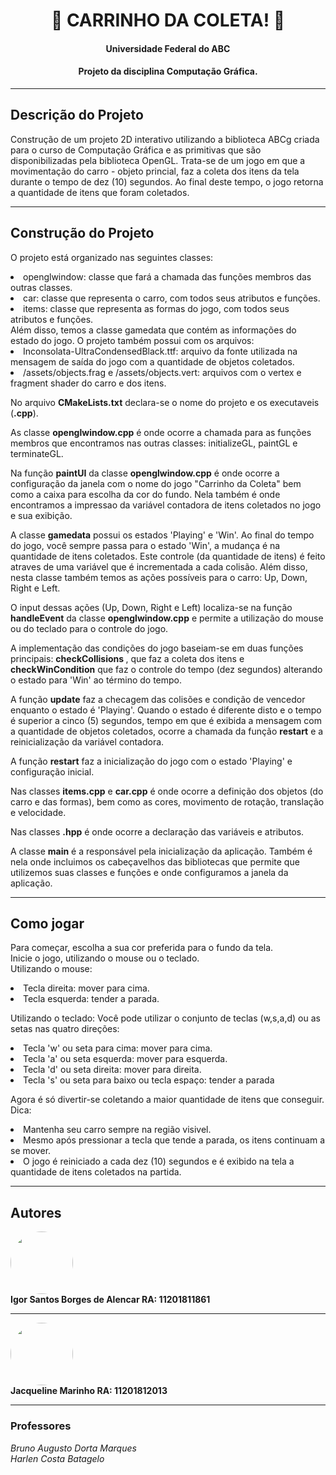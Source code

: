 <h1 align="center"> 🚗 CARRINHO DA COLETA! 🚗</h1>

<h4 align="center"> 	
	Universidade Federal do ABC
</h4>
<h4 align="center"> 	
	Projeto da disciplina <b>Computação Gráfica</b>.
</h4>

--- 

## Descrição do Projeto
<p>Construção de um projeto 2D interativo utilizando a biblioteca ABCg criada para o curso de Computação Gráfica  e as primitivas que são disponibilizadas pela biblioteca OpenGL. Trata-se de um jogo em que a movimentação do carro - objeto princial, faz a coleta dos itens da tela durante o tempo de dez (10) segundos. Ao final deste tempo, o jogo retorna a quantidade de itens que foram coletados. </p>

--- 

## Construção do Projeto 
<p> O projeto está organizado nas seguintes classes: 
<li> openglwindow: classe que fará a chamada das funções membros das outras classes. 
<li> car: classe que representa o carro, com todos seus atributos e funções. </li>
<li> items: classe que representa as formas do jogo, com todos seus atributos e funções. </li>
Além disso, temos a classe gamedata que contém as informações do estado do jogo.
O projeto também possui com os arquivos:
<li>  Inconsolata-UltraCondensedBlack.ttf: arquivo da fonte utilizada na mensagem de saída do jogo com a quantidade de objetos coletados. </li>
<li> /assets/objects.frag e /assets/objects.vert: arquivos com o vertex e fragment shader do carro e dos itens. </li>

No arquivo <b>CMakeLists.txt</b> declara-se o nome do projeto e os executaveis (<b>.cpp</b>).

As classe <b>openglwindow.cpp</b> é onde ocorre a chamada para as funções membros que encontramos nas outras classes: initializeGL, paintGL e terminateGL. 

Na função <b>paintUI</b> da classe <b>openglwindow.cpp</b> é onde ocorre a configuração da janela com o nome do jogo "Carrinho da Coleta" bem como a caixa para escolha da cor do fundo. Nela também é onde encontramos a impressao da variável contadora de itens coletados no jogo e sua exibição.

A classe <b>gamedata</b> possui os estados 'Playing' e 'Win'. Ao final do tempo do jogo, você sempre passa para o estado 'Win', a mudança é na quantidade de itens coletados. Este controle (da quantidade de itens) é feito atraves de uma variável que é incrementada a cada colisão. Além disso, nesta classe também temos as ações possíveis para o carro: Up, Down, Right e Left. 

O input dessas ações (Up, Down, Right e Left) localiza-se na função <b>handleEvent</b> da classe <b>openglwindow.cpp</b> e permite a utilização do mouse ou do teclado para o controle do jogo. 

A implementação das condições do jogo baseiam-se em duas funções principais: <b>checkCollisions </b>, que faz a coleta dos itens e <b>checkWinCondition</b> que faz o controle do tempo (dez segundos) alterando o estado para 'Win' ao término do tempo. 

A função <b>update</b> faz a checagem das colisões e condição de vencedor enquanto o estado é 'Playing'. Quando o estado é diferente disto e o tempo é superior a cinco (5) segundos, tempo em que é exibida a mensagem com a quantidade de objetos coletados, ocorre a chamada da função <b>restart</b> e a reinicialização da variável contadora. 

A função <b>restart</b> faz a inicialização do jogo com o estado 'Playing' e configuração inicial. 

Nas classes <b>items.cpp</b> e <b>car.cpp</b> é onde ocorre a definição dos objetos (do carro e das formas), bem como as cores, movimento de rotação, translação e velocidade. 

Nas classes <b>.hpp</b> é onde ocorre a declaração das variáveis e atributos. 

A classe <b>main</b> é a responsável pela inicialização da aplicação. Também é nela onde incluimos os cabeçavelhos das bibliotecas que permite que utilizemos suas classes e funções e onde configuramos a janela da aplicação.

---

## Como jogar
Para começar, escolha a sua cor preferida para o fundo da tela. \
Inicie o jogo, utilizando o mouse ou o teclado. \
 Utilizando o mouse: 
<li>Tecla direita: mover para cima. </li>
<li>Tecla esquerda: tender a parada. </li> 


Utilizando o teclado: 
Você pode utilizar o conjunto de teclas (w,s,a,d) ou as setas nas quatro direções:
<li>Tecla 'w' ou seta para cima: mover para cima.</li>
<li>Tecla 'a' ou seta esquerda: mover para esquerda.</li>
<li>Tecla 'd' ou seta direita: mover para direita.</li>
<li>Tecla 's' ou seta para baixo ou tecla espaço: tender a parada</li>

Agora é só divertir-se coletando a maior quantidade de itens que conseguir. \
Dica: 
<li> Mantenha seu carro sempre na região visivel. </li>
<li> Mesmo após pressionar a tecla que tende a parada, os itens continuam a se mover. </li>
<li>O jogo é reiniciado a cada dez (10) segundos e é exibido na tela a quantidade de itens coletados na partida. </li> 

---

## Autores

<img style="border-radius: 50%;" src="https://avatars.githubusercontent.com/u/48994130?v=4" width="100px;" alt=""/>
 <br />
 <b>Igor Santos Borges de Alencar RA: 11201811861 </b> 

---

 <img style="border-radius: 50%;" src="https://avatars.githubusercontent.com/u/63355502?s=400&u=96d53188071a061d643b78620ba76d09c2e3bfb9&v=4" width="100px;" alt=""/>
 <br />
 <b>Jacqueline Marinho RA: 11201812013</b> 
 
 ---
 

### Professores

<i>Bruno Augusto Dorta Marques \
Harlen Costa Batagelo </i> 












</p>

</p>
